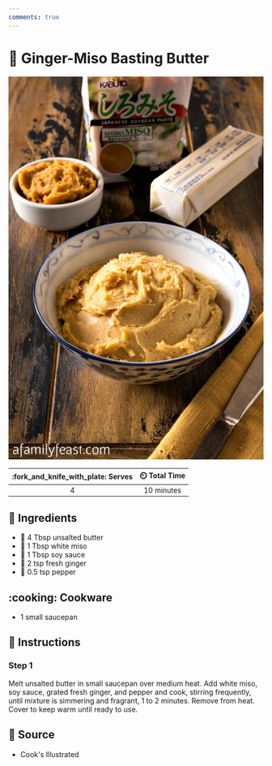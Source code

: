 ```yaml
---
comments: true
---
```

# :butter: Ginger-Miso Basting Butter

![Ginger-Miso Basting Butter](../assets/images/ginger-miso-basting-butter.jpg)

| :fork_and_knife_with_plate: Serves | :timer_clock: Total Time |
|:----------------------------------:|:-----------------------: |
| 4 | 10 minutes |

## :salt: Ingredients

- :butter: 4 Tbsp unsalted butter
- :takeout_box: 1 Tbsp white miso
- :takeout_box: 1 Tbsp soy sauce
- :garlic: 2 tsp fresh ginger
- :salt: 0.5 tsp pepper

## :cooking: Cookware

- 1 small saucepan

## :pencil: Instructions

### Step 1

Melt unsalted butter in small saucepan over medium heat. Add white miso, soy sauce, grated fresh ginger, and pepper and
cook, stirring frequently, until mixture is simmering and fragrant, 1 to 2 minutes. Remove from heat. Cover to keep warm
until ready to use.

## :link: Source

- Cook's Illustrated
